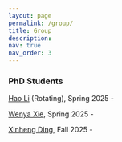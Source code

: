 ```yaml
---
layout: page
permalink: /group/
title: Group
description: 
nav: true
nav_order: 3
---
```


### PhD Students
[Hao Li](nanomaoli.github.io) (Rotating), Spring 2025 -

[Wenya Xie](https://wenyaxie023.github.io/), Spring 2025 -

[Xinheng Ding](https://asherding.com/), Fall 2025 -
